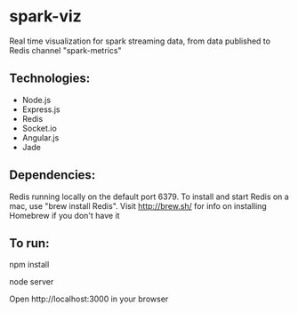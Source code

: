 # spark-viz
Real time visualization for spark streaming data, from data published to Redis channel "spark-metrics"

## Technologies:
- Node.js
- Express.js
- Redis
- Socket.io
- Angular.js
- Jade

## Dependencies:
Redis running locally on the default port 6379. To install and start Redis on a mac, use "brew install Redis". Visit http://brew.sh/ for info on installing Homebrew if you don't have it

## To run:
npm install

node server

Open http://localhost:3000 in your browser
